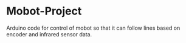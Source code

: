 # Mobot-Project
Arduino code for control of mobot so that it can follow lines based on encoder and infrared sensor data.
